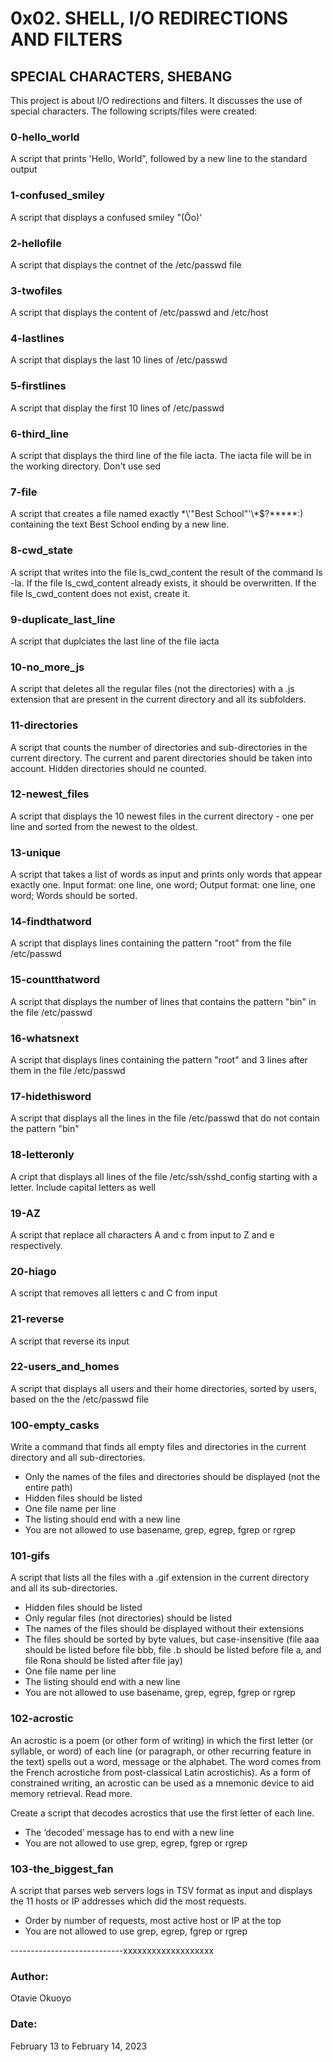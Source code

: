 # 0x02. SHELL, I/O REDIRECTIONS AND FILTERS

## SPECIAL CHARACTERS, SHEBANG 

This project is about I/O redirections and filters. It discusses the use of special characters. The following scripts/files were created:

### 0-hello_world
A script that prints 'Hello, World", followed by a new line to the standard output

### 1-confused_smiley
A script that displays a confused smiley "(Ôo)'

### 2-hellofile
A script that displays the contnet of the /etc/passwd file

### 3-twofiles
A script that displays the content of /etc/passwd and /etc/host

### 4-lastlines
A script that displays the last 10 lines of /etc/passwd

### 5-firstlines
A script that display the first 10 lines of /etc/passwd

### 6-third_line
A script that displays the third line of the file iacta. The iacta file will be in the working directory. Don't use sed

### 7-file
A script that creates a file named exactly \*\\'"Best School"\'\\*$\?\*\*\*\*\*:) containing the text Best School ending by a new line.

### 8-cwd_state
A script that writes into the file ls_cwd_content the result of the command ls -la. If the file ls_cwd_content already exists, it should be overwritten. If the file ls_cwd_content does not exist, create it.

### 9-duplicate_last_line
A script that duplciates the last line of the file iacta

### 10-no_more_js
A script that deletes all the regular files (not the directories) with a .js extension that are present in the current directory and all its subfolders.

### 11-directories
A script that counts the number of directories and sub-directories in the current directory. The current and parent directories should be taken into account. Hidden directories should ne counted.

### 12-newest_files
A script that displays the 10 newest files in the current directory - one per line and sorted from the newest to the oldest.

### 13-unique
A script that takes a list of words as input and prints only words that appear exactly one. Input format: one line, one word; Output format: one line, one word; Words should be sorted.

### 14-findthatword
A script that displays lines containing the pattern "root" from the file /etc/passwd

### 15-countthatword
A script that displays the number of lines that contains the pattern "bin" in the file /etc/passwd

### 16-whatsnext
A script that displays lines containing the pattern "root" and 3 lines after them in the file /etc/passwd

### 17-hidethisword
A script that displays all the lines in the file /etc/passwd that do not contain the pattern "bin"

### 18-letteronly
A cript that displays all lines of the file /etc/ssh/sshd_config starting with a letter. Include capital letters as well

### 19-AZ
A script that replace all characters A and c from input to Z and e respectively.

### 20-hiago
A script that removes all letters c and C from input

### 21-reverse
A script that reverse its input

### 22-users_and_homes
A script that displays all users and their home directories, sorted by users, based on the the /etc/passwd file

### 100-empty_casks
Write a command that finds all empty files and directories in the current directory and all sub-directories.
- Only the names of the files and directories should be displayed (not the entire path)
- Hidden files should be listed
- One file name per line
- The listing should end with a new line
- You are not allowed to use basename, grep, egrep, fgrep or rgrep

### 101-gifs
A script that lists all the files with a .gif extension in the current directory and all its sub-directories.

- Hidden files should be listed
- Only regular files (not directories) should be listed
- The names of the files should be displayed without their extensions
- The files should be sorted by byte values, but case-insensitive (file aaa should be listed before file bbb, file .b should be listed before file a, and file Rona should be listed after file jay)
- One file name per line
- The listing should end with a new line
- You are not allowed to use basename, grep, egrep, fgrep or rgrep

### 102-acrostic
An acrostic is a poem (or other form of writing) in which the first letter (or syllable, or word) of each line (or paragraph, or other recurring feature in the text) spells out a word, message or the alphabet. The word comes from the French acrostiche from post-classical Latin acrostichis). As a form of constrained writing, an acrostic can be used as a mnemonic device to aid memory retrieval. Read more.

Create a script that decodes acrostics that use the first letter of each line.
- The ‘decoded’ message has to end with a new line
- You are not allowed to use grep, egrep, fgrep or rgrep

### 103-the_biggest_fan
A script that parses web servers logs in TSV format as input and displays the 11 hosts or IP addresses which did the most requests.
- Order by number of requests, most active host or IP at the top
- You are not allowed to use grep, egrep, fgrep or rgrep




----------------------------xxxxxxxxxxxxxxxxxxx


### Author:
Otavie Okuoyo

### Date:
February 13 to February 14, 2023
